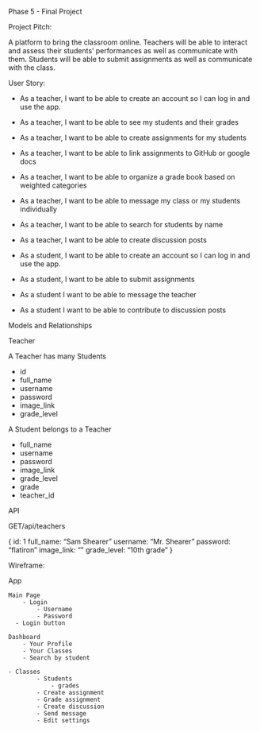 Phase 5 - Final Project


Project Pitch:


A platform to bring the classroom online. Teachers will be able to interact and assess their students’ performances as well as communicate with them. Students will be able to submit assignments as well as communicate with the class. 

User Story:

- As a teacher, I want to be able to create an account so I can log in and use the app.
- As a teacher, I want to be able to see my students and their grades
- As a teacher, I want to be able to create assignments for my students
- As a teacher, I want to be able to link assignments to GitHub or google docs
- As a teacher, I want to be able to organize a grade book based on weighted categories
- As a teacher, I want to be able to message my class or my students individually
- As a teacher, I want to be able to search for students by name
- As a teacher, I want to be able to create discussion posts

- As a student, I want to be able to create an account so I can log in and use the app.
- As a student, I want to be able to submit assignments 
- As a student I want to be able to message the teacher
- As a student I want to be able to contribute to discussion posts


Models and Relationships



Teacher

A Teacher has many Students

- id 
- full_name
- username
- password
- image_link
- grade_level

A Student belongs to a Teacher

- full_name
- username
- password
- image_link
- grade_level
- grade
- teacher_id

API

GET/api/teachers

{
	id: 1
	full_name: “Sam Shearer”
	username: “Mr. Shearer”
	password: “flatiron”
	image_link: “”
	grade_level: “10th grade”
}





Wireframe:

App

	Main Page
		- Login 
			- Username
			- Password			
      - Login button 

	Dashboard 
		- Your Profile
		- Your Classes
		- Search by student

	- Classes 
			- Students 
				- grades
			- Create assignment
			- Grade assignment
			- Create discussion
			- Send message
			- Edit settings

	

